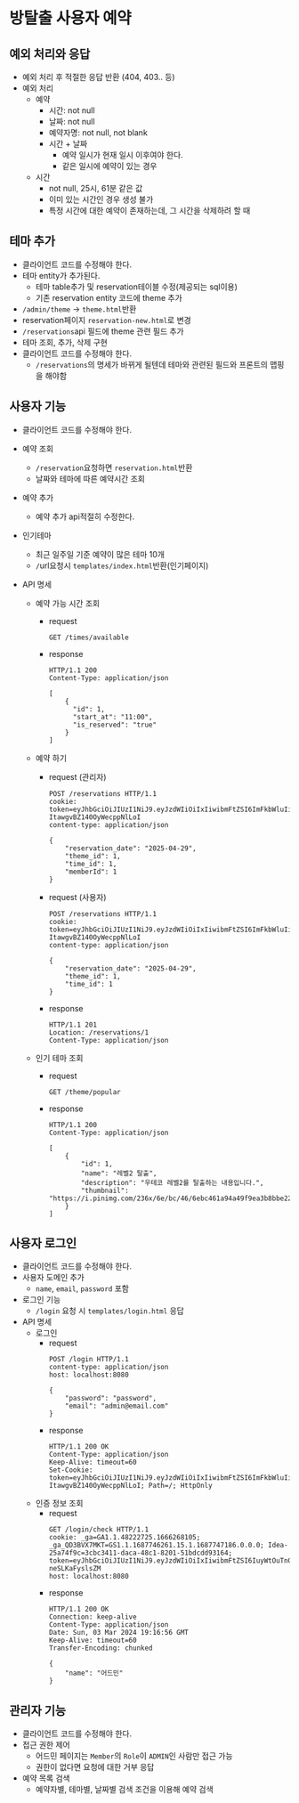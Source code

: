 # 방탈출 사용자 예약

## 예외 처리와 응답
- 예외 처리 후 적절한 응답 반환 (404, 403.. 등)
- 예외 처리
    - 예약
        - 시간: not null
        - 날짜: not null
        - 예약자명: not null, not blank
        - 시간 + 날짜
            - 예약 일시가 현재 일시 이후여야 한다.
            - 같은 일시에 예약이 있는 경우
    - 시간
        - not null, 25시, 61분 같은 값
        - 이미 있는 시간인 경우 생성 불가
        - 특정 시간에 대한 예약이 존재하는데, 그 시간을 삭제하려 할 때

## 테마 추가
- 클라이언트 코드를 수정해야 한다.
- 테마 entity가 추가된다.
    - 테마 table추가 및 reservation테이블 수정(제공되는 sql이용)
    - 기존 reservation entity 코드에 theme 추가
- `/admin/theme` -> `theme.html`반환
- reservation페이지 `reservation-new.html`로 변경
- `/reservations`api 필드에 theme 관련 필드 추가
- 테마 조회, 추가, 삭제 구현
- 클라이언트 코드를 수정해야 한다.
    - `/reservations`의 명세가 바뀌게 될텐데 테마와 관련된 필드와 프론트의 맵핑을 해야함

## 사용자 기능
- 클라이언트 코드를 수정해야 한다.
- 예약 조회
    - `/reservation`요청하면 `reservation.html`반환
    - 날짜와 테마에 따른 예약시간 조회
- 예약 추가
    - 예약 추가 api적절히 수정한다.
- 인기테마
    - 최근 일주일 기준 예약이 많은 테마 10개
    - `/`url요청시 `templates/index.html`반환(인기페이지)

- API 명세
  - 예약 가능 시간 조회
    - request
      ```
      GET /times/available
      ```
    - response
      ```
      HTTP/1.1 200
      Content-Type: application/json
      
      [
          {
            "id": 1,
            "start_at": "11:00",
            "is_reserved": "true"
          }
      ]
      ```

  - 예약 하기
    - request (관리자)
      ```
      POST /reservations HTTP/1.1
      cookie: token=eyJhbGciOiJIUzI1NiJ9.eyJzdWIiOiIxIiwibmFtZSI6ImFkbWluIiwicm9sZSI6IkFETUlOIn0.cwnHsltFeEtOzMHs2Q5-ItawgvBZ140OyWecppNlLoI
      content-type: application/json
      
      {
          "reservation_date": "2025-04-29",
          "theme_id": 1,
          "time_id": 1,
          "memberId": 1
      }
      ```
    - request (사용자)
      ```
      POST /reservations HTTP/1.1
      cookie: token=eyJhbGciOiJIUzI1NiJ9.eyJzdWIiOiIxIiwibmFtZSI6ImFkbWluIiwicm9sZSI6IkFETUlOIn0.cwnHsltFeEtOzMHs2Q5-ItawgvBZ140OyWecppNlLoI
      content-type: application/json
      
      {
          "reservation_date": "2025-04-29",
          "theme_id": 1,
          "time_id": 1
      }
      ```
    - response
      ```
      HTTP/1.1 201
      Location: /reservations/1
      Content-Type: application/json
      ```

  - 인기 테마 조회
    - request
      ```
      GET /theme/popular
      ```
    - response
      ```
      HTTP/1.1 200
      Content-Type: application/json
      
      [
          {
              "id": 1,
              "name": "레벨2 탈출",
              "description": "우테코 레벨2를 탈출하는 내용입니다.",
              "thumbnail": "https://i.pinimg.com/236x/6e/bc/46/6ebc461a94a49f9ea3b8bbe2204145d4.jpg"
          }
      ]
      ```
      
## 사용자 로그인
- 클라이언트 코드를 수정해야 한다.
- 사용자 도메인 추가
  - `name`, `email`, `password` 포함
- 로그인 기능
  - `/login` 요청 시 `templates/login.html` 응답
- API 명세
  - 로그인
    - request
      ```
      POST /login HTTP/1.1
      content-type: application/json
      host: localhost:8080
      
      {
          "password": "password",
          "email": "admin@email.com"
      }
      ```
    - response
      ```
      HTTP/1.1 200 OK
      Content-Type: application/json
      Keep-Alive: timeout=60
      Set-Cookie: token=eyJhbGciOiJIUzI1NiJ9.eyJzdWIiOiIxIiwibmFtZSI6ImFkbWluIiwicm9sZSI6IkFETUlOIn0.cwnHsltFeEtOzMHs2Q5-ItawgvBZ140OyWecppNlLoI; Path=/; HttpOnly
      ```
  - 인증 정보 조회    
    - request
      ```
      GET /login/check HTTP/1.1
      cookie: _ga=GA1.1.48222725.1666268105; _ga_QD3BVX7MKT=GS1.1.1687746261.15.1.1687747186.0.0.0; Idea-25a74f9c=3cbc3411-daca-48c1-8201-51bdcdd93164; token=eyJhbGciOiJIUzI1NiJ9.eyJzdWIiOiIxIiwibmFtZSI6IuyWtOuTnOuvvCIsInJvbGUiOiJBRE1JTiJ9.vcK93ONRQYPFCxT5KleSM6b7cl1FE-neSLKaFyslsZM
      host: localhost:8080
      ```
    - response
      ```
      HTTP/1.1 200 OK
      Connection: keep-alive
      Content-Type: application/json
      Date: Sun, 03 Mar 2024 19:16:56 GMT
      Keep-Alive: timeout=60
      Transfer-Encoding: chunked
      
      {
          "name": "어드민"
      }
      ```
      
## 관리자 기능
- 클라이언트 코드를 수정해야 한다.
- 접근 권한 제어
  - 어드민 페이지는 `Member`의 `Role`이 `ADMIN`인 사람만 접근 가능
  - 권한이 없다면 요청에 대한 거부 응답
- 예약 목록 검색
  - 예약자별, 테마별, 날짜별 검색 조건을 이용해 예약 검색